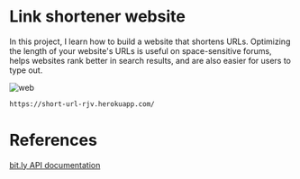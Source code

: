 
# Link shortener website



In this project, I learn how to build a website that shortens URLs. Optimizing the length of your website's URLs 
is useful on space-sensitive forums, helps websites rank better in search results, 
and are also easier for users to type out.


![web](https://user-images.githubusercontent.com/100803621/188263561-8a17b133-e876-4183-b5a3-c406c9055352.png)

```sh
https://short-url-rjv.herokuapp.com/
```

# References

[bit.ly API documentation](https://dev.bitly.com/)
